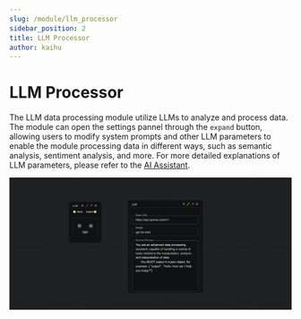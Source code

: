 ```yaml
---
slug: /module/llm_processor
sidebar_position: 2
title: LLM Processor
author: kaihu
---
```




# LLM Processor


The LLM data processing module utilize LLMs to analyze and process data. The module can open the settings pannel through the `expand` button, allowing users to modify system prompts and other LLM parameters to enable the module processing data in different ways, such as semantic analysis, sentiment analysis, and more. For more detailed explanations of LLM parameters, please refer to the [AI Assistant](/workflow/assistant).

![LLM processor](assets/llm.png)


